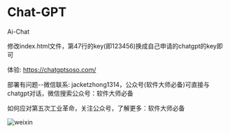 # Chat-GPT
Ai-Chat

修改index.html文件，第47行的key(即123456)换成自己申请的chatgpt的key即可

体验: https://chatgptsoso.com/

部署有问题--微信联系: jacketzhong1314，公众号(软件大师必备)可直接与chatgpt对话，微信搜索公众号：软件大师必备

如何应对第五次工业革命，关注公众号，了解更多：软件大师必备

![weixin](https://user-images.githubusercontent.com/96186119/218988204-f1df7b21-3edb-4e32-ac56-55702e85fdbf.jpg)
